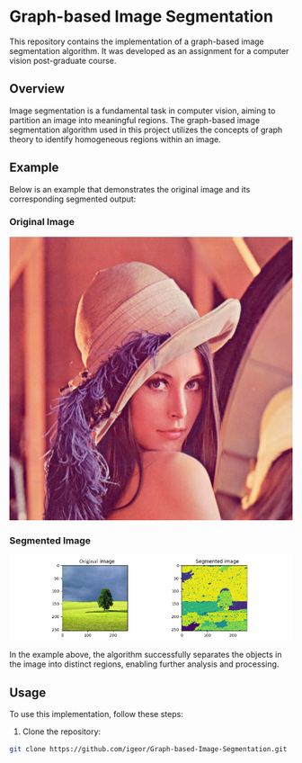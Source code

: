 # Graph-based Image Segmentation

This repository contains the implementation of a graph-based image segmentation algorithm. It was developed as an assignment for a computer vision post-graduate course.

## Overview

Image segmentation is a fundamental task in computer vision, aiming to partition an image into meaningful regions. The graph-based image segmentation algorithm used in this project utilizes the concepts of graph theory to identify homogeneous regions within an image.

## Example

Below is an example that demonstrates the original image and its corresponding segmented output:

### Original Image

![Original Image](images/lena.png)

### Segmented Image

![Segmented Image](results/land_segmented_256_n1_sigma5.png)

In the example above, the algorithm successfully separates the objects in the image into distinct regions, enabling further analysis and processing.

## Usage

To use this implementation, follow these steps:

1. Clone the repository:

```bash
git clone https://github.com/igeor/Graph-based-Image-Segmentation.git
